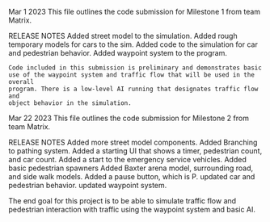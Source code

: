 Mar 1 2023
This file outlines the code submission for Milestone 1 from team Matrix.

RELEASE NOTES
	Added street model to the simulation.
	Added rough temporary models for cars to the sim.
	Added code to the simulation for car and pedestrian behavior.
	Added waypoint system to the program.

	Code included in this submission is preliminary and demonstrates basic
	use of the waypoint system and traffic flow that will be used in the overall
	program. There is a low-level AI running that designates traffic flow and
	object behavior in the simulation.


Mar 22 2023
This file outlines the code submission for Milestone 2 from team Matrix.

RELEASE NOTES
	Added more street model components.
	Added Branching to pathing system.
	Added a starting UI that shows a timer, pedestrian count, and car count.
	Added a start to the emergency service vehicles.
	Added basic pedestrian spawners
	Added Baxter arena model, surrounding road, and side walk models.
	Added a pause button, which is P.
	updated car and pedestrian behavior.
	updated waypoint system.



The end goal for this project is to be able to simulate traffic flow and
pedestrian interaction with traffic using the waypoint system and basic
AI.


